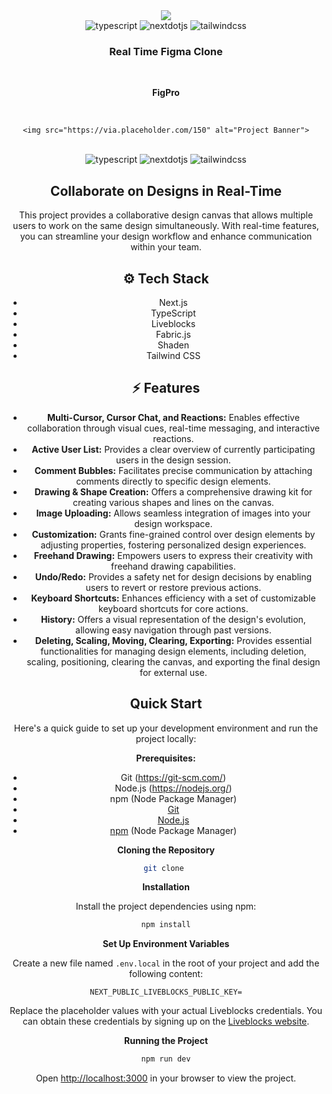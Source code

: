 <div align="center">
<img src="C:\Users\A_R_COMPUTERS\Pictures\Screenshots\Figpro.png">

  <div>
    <img src="https://img.shields.io/badge/-TypeScript-black?style=for-the-badge&logoColor=white&logo=typescript&color=3178C6" alt="typescript" />
    <img src="https://img.shields.io/badge/-Next_JS-black?style=for-the-badge&logoColor=white&logo=nextdotjs&color=000000" alt="nextdotjs" />
    <img src="https://img.shields.io/badge/-Tailwind_CSS-black?style=for-the-badge&logoColor=white&logo=tailwindcss&color=06B6D4" alt="tailwindcss" />
  </div>

  <h3 align="center">Real Time Figma Clone</h3>

 

<div align="center">

  <br />

  **FigPro**  

  <br />

    <img src="https://via.placeholder.com/150" alt="Project Banner">
  </a>

  <br />

  <div>
    <img src="https://img.shields.io/badge/-TypeScript-black?style=for-the-badge&logoColor=white&logo=typescript&color=3178C6" alt="typescript" />
    <img src="https://img.shields.io/badge/-Next_JS-black?style=for-the-badge&logoColor=white&logo=nextdotjs&color=000000" alt="nextdotjs" />
    <img src="https://img.shields.io/badge/-Tailwind_CSS-black?style=for-the-badge&logoColor=white&logo=tailwindcss&color=06B6D4" alt="tailwindcss" />
  </div>

</div>

##  Collaborate on Designs in Real-Time

This project provides a collaborative design canvas that allows multiple users to work on the same design simultaneously. With real-time features, you can streamline your design workflow and enhance communication within your team.

## ⚙️ Tech Stack

- Next.js
- TypeScript
- Liveblocks
- Fabric.js
- Shaden
- Tailwind CSS

## ⚡️ Features

- **Multi-Cursor, Cursor Chat, and Reactions:** Enables effective collaboration through visual cues, real-time messaging, and interactive reactions.
- **Active User List:** Provides a clear overview of currently participating users in the design session.
- **Comment Bubbles:** Facilitates precise communication by attaching comments directly to specific design elements.
- **Drawing & Shape Creation:** Offers a comprehensive drawing kit for creating various shapes and lines on the canvas.
- **Image Uploading:** Allows seamless integration of images into your design workspace.
- **Customization:** Grants fine-grained control over design elements by adjusting properties, fostering personalized design experiences.
- **Freehand Drawing:** Empowers users to express their creativity with freehand drawing capabilities.
- **Undo/Redo:** Provides a safety net for design decisions by enabling users to revert or restore previous actions.
- **Keyboard Shortcuts:** Enhances efficiency with a set of customizable keyboard shortcuts for core actions.
- **History:** Offers a visual representation of the design's evolution, allowing easy navigation through past versions.
- **Deleting, Scaling, Moving, Clearing, Exporting:** Provides essential functionalities for managing design elements, including deletion, scaling, positioning, clearing the canvas, and exporting the final design for external use.

##  Quick Start

Here's a quick guide to set up your development environment and run the project locally:

**Prerequisites:**

- Git (https://git-scm.com/)
- Node.js (https://nodejs.org/)
- npm (Node Package Manager)
- [Git](https://git-scm.com/)
- [Node.js](https://nodejs.org/en)
- [npm](https://www.npmjs.com/) (Node Package Manager)

**Cloning the Repository**

```bash
git clone 
```

**Installation**

Install the project dependencies using npm:

```bash
npm install
```

**Set Up Environment Variables**

Create a new file named `.env.local` in the root of your project and add the following content:

```env
NEXT_PUBLIC_LIVEBLOCKS_PUBLIC_KEY=
```

Replace the placeholder values with your actual Liveblocks credentials. You can obtain these credentials by signing up on the [Liveblocks website](https://liveblocks.io).

**Running the Project**

```bash
npm run dev
```

Open [http://localhost:3000](http://localhost:3000) in your browser to view the project.


